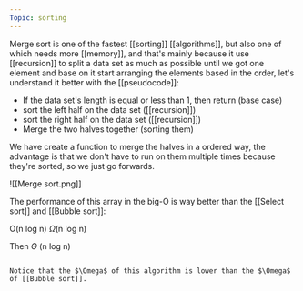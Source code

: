 ```yaml
---
Topic: sorting
---
```


Merge sort is one of the fastest [[sorting]] [[algorithms]], but also one of which needs more [[memory]], and that's mainly because it use [[recursion]] to split a data set as much as possible until we got one element and base on it start arranging the elements based in the order, let's understand it better with the [[pseudocode]]: 

+ If the data set's length is equal or less than 1, then return (base case)
+ sort the left half on the data set ([[recursion]])
+ sort the right half on the data set ([[recursion]])
+ Merge the two halves together (sorting them)

We have create a function to merge the halves in a ordered way, the advantage is that we don't have to run on them multiple times because they're sorted, so we just go forwards. 

![[Merge sort.png]]

The performance of this array in the big-O is way better than the [[Select sort]] and [[Bubble sort]]: 

O(n log n)
$\Omega$(n log n)

Then $\Theta$ (n log n)

```ad-info

Notice that the $\Omega$ of this algorithm is lower than the $\Omega$ of [[Bubble sort]]. 

```
